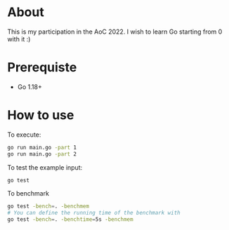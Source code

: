 # About
This is my participation in the AoC 2022. I wish to learn Go starting from 0 with it :)
# Prerequiste
- Go 1.18+

# How to use

To execute:
```bash
go run main.go -part 1
go run main.go -part 2
```

To test the example input: 
```bash
go test
```

To benchmark
```bash
go test -bench=. -benchmem
# You can define the running time of the benchmark with
go test -bench=. -benchtime=5s -benchmem
```
